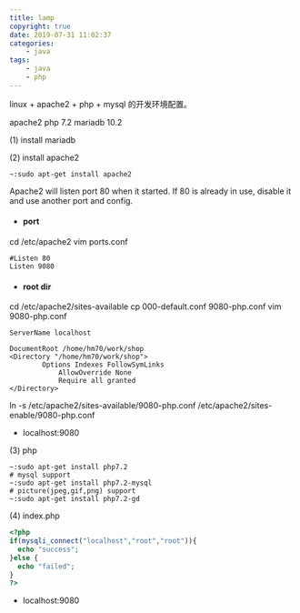 ```yaml
---
title: lamp
copyright: true
date: 2019-07-31 11:02:37
categories:
    - java
tags:
    - java
    - php
---
```

linux + apache2 + php + mysql 的开发环境配置。

<!-- more -->

apache2
php 7.2
mariadb 10.2

(1) install mariadb

(2) install apache2
```
~:sudo apt-get install apache2
```

Apache2 will listen port 80 when it started.
If 80 is already in use, disable it and use another port and config.

+ #### port
cd /etc/apache2
vim ports.conf
```
#Listen 80
Listen 9080
```
+ #### root dir
cd /etc/apache2/sites-available
cp 000-default.conf 9080-php.conf
vim 9080-php.conf
```
ServerName localhost

DocumentRoot /home/hm70/work/shop
<Directory "/home/hm70/work/shop">
		Options Indexes FollowSymLinks
	    	AllowOverride None
	    	Require all granted
</Directory>
```
ln -s /etc/apache2/sites-available/9080-php.conf /etc/apache2/sites-enable/9080-php.conf

+ localhost:9080

(3) php 

```
~:sudo apt-get install php7.2
# mysql support
~:sudo apt-get install php7.2-mysql
# picture(jpeg,gif,png) support
~:sudo apt-get install php7.2-gd
```
(4) index.php
```php
<?php
if(mysqli_connect("localhost","root","root")){
  echo "success";
}else {
  echo "failed";
}
?>
```
+ localhost:9080



